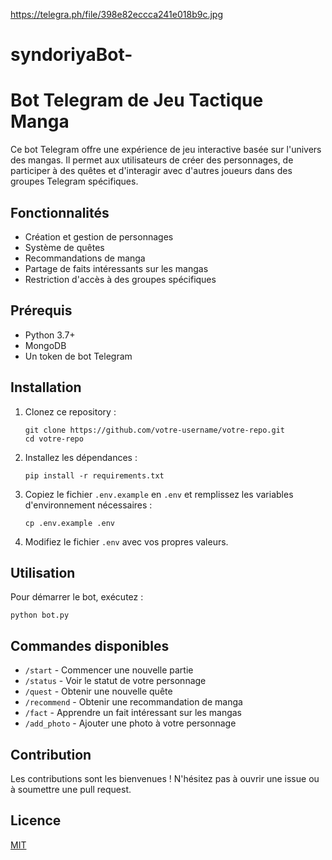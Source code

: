 https://telegra.ph/file/398e82eccca241e018b9c.jpg

# syndoriyaBot-

# Bot Telegram de Jeu Tactique Manga

Ce bot Telegram offre une expérience de jeu interactive basée sur l'univers des mangas. Il permet aux utilisateurs de créer des personnages, de participer à des quêtes et d'interagir avec d'autres joueurs dans des groupes Telegram spécifiques.

## Fonctionnalités

- Création et gestion de personnages
- Système de quêtes
- Recommandations de manga
- Partage de faits intéressants sur les mangas
- Restriction d'accès à des groupes spécifiques

## Prérequis

- Python 3.7+
- MongoDB
- Un token de bot Telegram

## Installation

1. Clonez ce repository :
   ```
   git clone https://github.com/votre-username/votre-repo.git
   cd votre-repo
   ```

2. Installez les dépendances :
   ```
   pip install -r requirements.txt
   ```

3. Copiez le fichier `.env.example` en `.env` et remplissez les variables d'environnement nécessaires :
   ```
   cp .env.example .env
   ```

4. Modifiez le fichier `.env` avec vos propres valeurs.

## Utilisation

Pour démarrer le bot, exécutez :

```
python bot.py
```

## Commandes disponibles

- `/start` - Commencer une nouvelle partie
- `/status` - Voir le statut de votre personnage
- `/quest` - Obtenir une nouvelle quête
- `/recommend` - Obtenir une recommandation de manga
- `/fact` - Apprendre un fait intéressant sur les mangas
- `/add_photo` - Ajouter une photo à votre personnage

## Contribution

Les contributions sont les bienvenues ! N'hésitez pas à ouvrir une issue ou à soumettre une pull request.

## Licence

[MIT](https://choosealicense.com/licenses/mit/)
